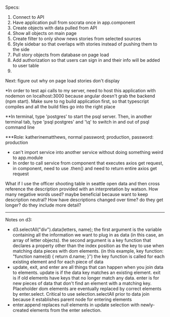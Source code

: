 Specs:
1. Connect to API
2. Have application pull from socrata once in app.component
3. Create objects with data pulled from API
4. Show all objects on main page
5. Create filter to only show news stories from selected sources
6. Style sidebar so that overlaps with stories instead of pushing them to the side
7. Pull story objects from database on page load
8. Add authorization so that users can sign in and their info will be added to user table
9.

Next: figure out why on page load stories don't display

*In order to test api calls to my server, need to host this application with nodemon on localhost:3000 because angular doesn't grab the backend (npm start). Make sure to ng build application first, so that typescript compiles and all the build files go into the right place

**In terminal, type 'postgres' to start the psql server. Then, in another terminal tab, type 'psql postgres' and '\q' to switch in and out of psql command line

***Role: katherinematthews, normal password; production, password: production

- can't import service into another service without doing something weird to app.module
- In order to call service from component that executes axios get request, in component, need to use .then() and need to return entire axios get request

What if I use the officer shooting table in seattle open data and then cross reference the description provided with an interpretation by watson. How many negative words used? maybe beneficial because want to keep description neutral? How have descriptions changed over time? do they get longer? do they include more detail?

------------------------------------------------------------------------
Notes on d3:
- d3.selectAll("div").data(letters, name);
the first argument is the variable containing all the information we want to plug in as data (in this case, an array of letter objects). the second argument is a key function that declares a property other than the index position as the key to use when matching data pieces with dom elements. (in this example, key function: "function name(d) {
  return d.name;
  }")
the key function is called for each existing element and for each piece of data
- update, exit, and enter are all things that can happen when you join data to elements. update is if the data key matches an existing element. exit is if old elements have keys that no longer match any data. enter is for new pieces of data that don't find an element with a matching key. Placeholder dom elements are eventually replaced by correct elements by enter.select. Critical to use selection.selectAll prior to data join because it establishes parent node for entering elements
- enter.append replaces null elements in update selection with newly-created elements from the enter selection.  
